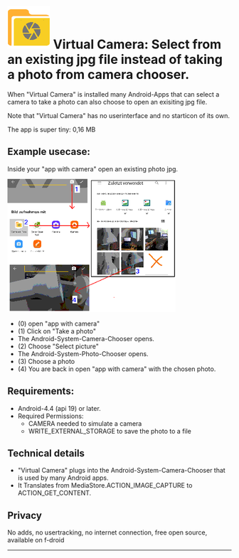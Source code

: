 # ![](https://github.com/k3b/VirtualCamera/raw/master/app/src/main/res/drawable/virtual_camera.png) Virtual Camera: Select from an existing jpg file instead of taking a photo from camera chooser.

When "Virtual Camera" is installed many Android-Apps that can select a camera to take a photo can also 
choose to open an exisiting jpg file. 
 
Note that "Virtual Camera" has no userinterface and no starticon of its own.

The app is super tiny: 0,16 MB

## Example usecase:

Inside your "app with camera" open an existing photo jpg.

![](https://github.com/k3b/VirtualCamera/raw/master/fastlane/metadata/android/en-US/images/phoneScreenshots/1-workflow.png)

* (0) open "app with camera"
* (1) Click on "Take a photo"
* The Android-System-Camera-Chooser opens.
* (2) Choose "Select picture"
* The Android-System-Photo-Chooser opens.
* (3) Choose a photo
* (4) You are back in open "app with camera" with the chosen photo.    

## Requirements:

* Android-4.4 (api 19) or later.
* Required Permissions:  
  * CAMERA needed to simulate a camera
  * WRITE_EXTERNAL_STORAGE to save the photo to a file

## Technical details

* "Virtual Camera" plugs into the Android-System-Camera-Chooser that is used by many Android apps.
* It Translates from MediaStore.ACTION_IMAGE_CAPTURE to ACTION_GET_CONTENT.
 
## Privacy

No adds, no usertracking, no internet connection, free open source, available on f-droid

-----
